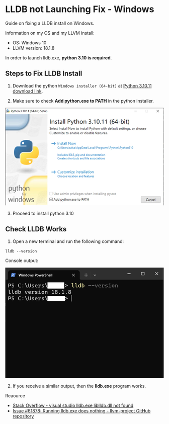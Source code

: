 # LLDB not Launching Fix - Windows
Guide on fixing a LLDB install on Windows.

Information on my OS and my LLVM install:
- OS: Windows 10
- LLVM version: 18.1.8

In order to launch lldb.exe, **python 3.10 is required**. 

## Steps to Fix LLDB Install

1. Download the python `Windows installer (64-bit)` at [Python 3.10.11 download link](https://www.python.org/downloads/release/python-31011/).

2. Make sure to check **Add python.exe to PATH** in the python installer.

![Add python.exe to PATH - python install window](./screenshots/add%20python%20exe%20to%20PATH%20-%20python_install_window.webp)

3. Proceed to install python 3.10

## Check LLDB Works
1. Open a new terminal and run the following command: 
```
lldb --version
```

Console output:

![LLDB version - console output](./screenshots/LLDB%20version%20-%20console%20output.webp)

2. If you receive a similar output, then the **lldb.exe** program works.

Reaource
- [Stack Overflow - visual studio lldb.exe liblldb.dll not found](https://stackoverflow.com/questions/76520754/visual-studio-lldb-exe-liblldb-dll-not-found)
- [Issue #61878: Running lldb.exe does nothing - llvm-project GitHub repository](https://github.com/llvm/llvm-project/issues/61878)